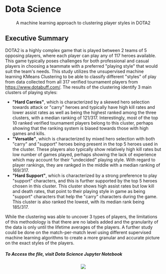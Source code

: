  
  
   
# Dota Science

<center>A machine learning approach to clustering player styles in DOTA2</center>
    


## Executive Summary


DOTA2 is a highly complex game that is played between 2 teams of 5 opposing players, where each player can play any of 117 heroes available. This game typically poses challenges for both professional and casual players in choosing a teammate with a preferred "playing style" that would suit the team's needs. This study utilizes the unsupervised machine learning KMeans Clustering to be able to classify different "styles" of play from data collected from all 317 verified tournament players from https://www.dotabuff.com/. The results of the clustering identify 3 main clusters of playing styles: 

* <b>"Hard Carries"</b>, which is characterized by a skewed hero selection towards attack or "carry" heroes and typically have high kill rates and lower assist rates as well as being the highest ranked among the three clusters, with a median ranking of 121/317. Interestingly, most of the top 10 ranked verified tournament players belong to this cluster, perhaps showing that the ranking system is biased towards those with high games and kills.
* <b>"Versatile"</b>, which is characterized by mixed hero selection with both "carry" and "support" heroes being present in the top 5 heroes used in the cluster. These players also typically show relatively high kill rates but low number of games played, perhaps showing the lack of experience which may account for their "undecided" playing style. With regard to player rankings, they are rankged in the middle with a median ranking of 169/317.
* <b>"Hard Support"</b>, which is characterized by a strong preference to play "support" characters, and this is further supported by the top 5 heroes chosen in this cluster. This cluster shows high assist rates but low kill and death rates, that point to their playing style in game as being "support" characters that help the "carry" characters during the game. This cluster is also ranked the lowest, with its median rank being 185/317.

While the clustering was able to uncover 3 types of players, the limitations of this methodology is that there are no labels added and the granularity of the data is only until the lifetime averages of the players. A further study could be done on the match-per-match level using different supervised machine learning algorithms to create a more granular and accurate picture on the exact styles of the players. 


##### To Access the file, visit Dota Science Jupyter Notebook

<p align="center"><img src="https://github.com/jishubasak/Dota-Science/blob/master/catalog/poster.gif"></p>
